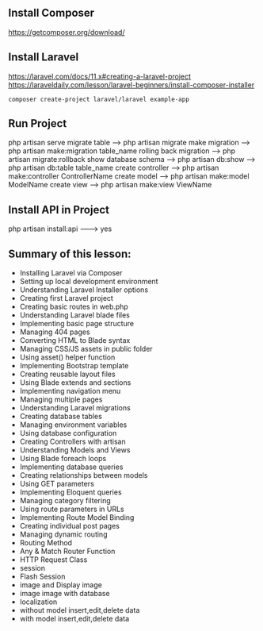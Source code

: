 ## Install Composer

https://getcomposer.org/download/


## Install Laravel

https://laravel.com/docs/11.x#creating-a-laravel-project
https://laraveldaily.com/lesson/laravel-beginners/install-composer-installer

```
composer create-project laravel/laravel example-app
```


## Run Project

php artisan serve
migrate table --> php artisan migrate
make migration --> php artisan make:migration table_name
rolling back migration --> php artisan migrate:rollback
show database schema --> php artisan db:show --> php artisan db:table table_name
create controller --> php artisan make:controller ControllerName
create model --> php artisan make:model ModelName
create view --> php artisan make:view ViewName

## Install API in Project

php artisan install:api ---> yes

## Summary of this lesson:

- Installing Laravel via Composer
- Setting up local development environment
- Understanding Laravel Installer options
- Creating first Laravel project
- Creating basic routes in web.php
- Understanding Laravel blade files
- Implementing basic page structure
- Managing 404 pages
- Converting HTML to Blade syntax
- Managing CSS/JS assets in public folder
- Using asset() helper function
- Implementing Bootstrap template
- Creating reusable layout files
- Using Blade extends and sections
- Implementing navigation menu
- Managing multiple pages
- Understanding Laravel migrations
- Creating database tables
- Managing environment variables
- Using database configuration
- Creating Controllers with artisan
- Understanding Models and Views
- Using Blade foreach loops
- Implementing database queries
- Creating relationships between models
- Using GET parameters
- Implementing Eloquent queries
- Managing category filtering
- Using route parameters in URLs
- Implementing Route Model Binding
- Creating individual post pages
- Managing dynamic routing
- Routing Method
- Any & Match Router Function
- HTTP Request Class
- session
- Flash Session
- image and Display image
- image image with database
- localization
- without model insert,edit,delete data
- with model insert,edit,delete data
